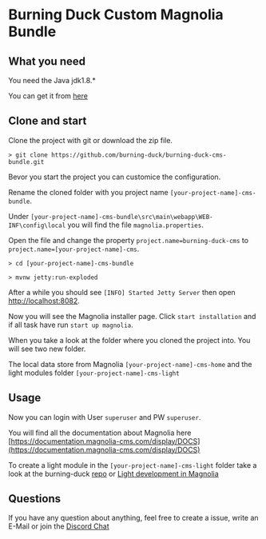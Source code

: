 # Burning Duck Custom Magnolia Bundle


## What you need
You need the Java jdk1.8.*

You can get it from [here](http://www.oracle.com/technetwork/java/javase/downloads/jdk8-downloads-2133151.html)


## Clone and start
Clone the project with git or download the zip file.

```
> git clone https://github.com/burning-duck/burning-duck-cms-bundle.git
```

Bevor you start the project you can customice the configuration.

Rename the cloned folder with you project name `[your-project-name]-cms-bundle`.

Under `[your-project-name]-cms-bundle\src\main\webapp\WEB-INF\config\local` you will find the file `magnolia.properties`.

Open the file and change the property `project.name=burning-duck-cms` to `project.name=[your-project-name]-cms`.

```
> cd [your-project-name]-cms-bundle

> mvnw jetty:run-exploded
```

After a while you should see `[INFO] Started Jetty Server` then open [http://localhost:8082](http://localhost:8082).

Now you will see the Magnolia installer page. Click `start installation` and if all task have run `start up magnolia`.

When you take a look at the folder where you cloned the project into. You will see two new folder.

The local data store from Magnolia `[your-project-name]-cms-home` and the light modules folder `[your-project-name]-cms-light`


## Usage
Now you can login with User `superuser` and PW `superuser`.

You will find all the documentation about Magnolia here [https://documentation.magnolia-cms.com/display/DOCS](https://documentation.magnolia-cms.com/display/DOCS)

To create a light module in the `[your-project-name]-cms-light` folder take a look at the burning-duck [repo](https://github.com/burning-duck) or [Light development in Magnolia](https://documentation.magnolia-cms.com/display/DOCS/Light+development+in+Magnolia)


## Questions
If you have any question about anything, feel free to create a issue, write an E-Mail or join the [Discord Chat](https://discord.gg/5KGSrfd)
